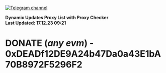[![Telegram channel](https://img.shields.io/endpoint?url=https://runkit.io/damiankrawczyk/telegram-badge/branches/master?url=https://t.me/n4z4v0d)](https://t.me/n4z4v0d) 

**Dynamic Updates Proxy List with Proxy Checker**  
**Last Updated: 17.12.23 09:21**

# DONATE (_any evm_) - 0xDEADf12DE9A24b47Da0a43E1bA70B8972F5296F2
